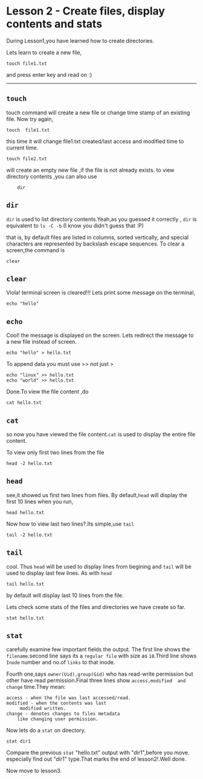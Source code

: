 

# Lesson 2 - Create files, display contents and stats

During Lesson1,you have learned how to create directories.

Lets learn to create a new file, 

    touch file1.txt


and press enter key and read on :)




----

## `touch`

touch command will create a new file or 
change time stamp of an existing file.
Now try again,

	touch  file1.txt

this time it will change file1.txt created/last access 
and modified time to current time.

	touch file2.txt

will create an empty new file ,if the file is not already exists.
to view directory contents ,you can also use

        dir
## `dir`


`dir` is used to list directory contents.Yeah,as you guessed
it correctly , `dir` is equivalent to `ls -C -b` (I know you didn't
guess that :P)

that is, by default files are listed in columns, sorted vertically,
and special characters are represented by backslash escape sequences.
To clear a screen,the command is

	clear

## `clear`

Viola! terminal screen is cleared!!!
Lets print some message on the terminal,

	echo "hello" 
## `echo`

Cool! the message is displayed on the screen.
Lets redirect the message to a new file instead 
of screen.

	echo "hello" > hello.txt 

To append  data you must use &gt;&gt; not just &gt;

	echo "linux" >> hello.txt 
	echo "world" >> hello.txt

Done.To view the file content ,do 

	cat hello.txt 

## `cat`

so now you have viewed the file content.`cat` is 
used to display the entire file content.<br/>


To view only first two lines from the file

	head -2 hello.txt



## `head`

see,it showed us first two lines from files.
By default,`head` will display the first 10 lines when you run,

	head hello.txt 

Now how to view last two lines?.Its simple,use `tail`

	tail -2 hello.txt


## `tail`

cool. Thus `head` will be used to display
lines from begining and `tail` will be 
used to display last few lines. As with `head` 

	tail hello.txt

by default will display last 10 lines from the file.

Lets check some stats of the files and directories
we have create so far.

	stat hello.txt

## `stat`

carefully examine few important fields the output. The first line
shows the `filename`.second line says its a `regular file` with
size as `18`.Third  line shows `Inode` number and no.of `links`
to that inode.

Fourth one,says `owner(Uid),group(Gid)` who has read-write permission
but other have read permission.Final three lines show `access,modified 
and change` time.They mean:

	access - when the file was last accessed/read.
	modified - when the contents was last 
		 modified written.
	change - denotes changes to files metadata
		like changing user permission.


Now lets do a `stat` on directory.

	stat dir1

Compare the previous `stat` "hello.txt" output with "dir1",before you move.
especially find out "dir1" type.That marks the end of lesson2!.Well done.

Now  move to lesson3.

